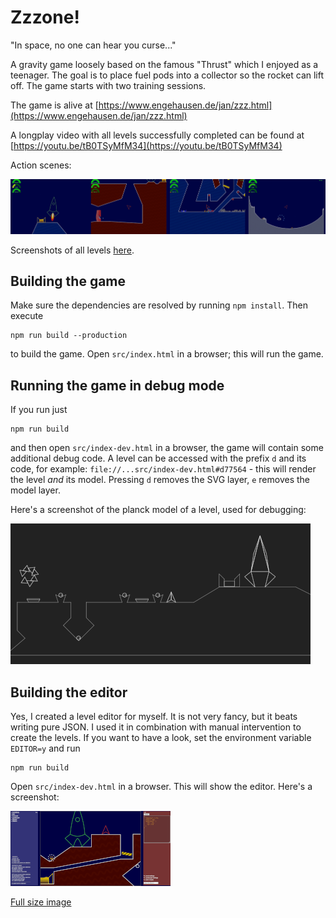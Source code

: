 # Zzzone!

"In space, no one can hear you curse..."

A gravity game loosely based on the famous "Thrust" which I enjoyed as a teenager.
The goal is to place fuel pods into a collector so the rocket can lift off. The
game starts with two training sessions.

The game is alive at [https://www.engehausen.de/jan/zzz.html](https://www.engehausen.de/jan/zzz.html)

A longplay video with all levels successfully completed can be found at [https://youtu.be/tB0TSyMfM34](https://youtu.be/tB0TSyMfM34)

Action scenes:

![debug screenshot](screenshots/action.png)

Screenshots of all levels [here](screenshots/levels.png).

## Building the game

Make sure the dependencies are resolved by running `npm install`.
Then execute

	npm run build --production

to build the game. Open `src/index.html` in a browser; this will run the game.

## Running the game in debug mode

If you run just

	npm run build

and then open `src/index-dev.html` in a browser, the game will contain some additional debug code.
A level can be accessed with the prefix `d` and its code, for example: `file://...src/index-dev.html#d77564` - this will render the level _and_ its model. Pressing `d` removes the SVG layer, `e` removes the model layer.

Here's a screenshot of the planck model of a level, used for debugging:

![debug screenshot](screenshots/model.png)

## Building the editor

Yes, I created a level editor for myself. It is not very fancy, but it beats writing pure JSON.
I used it in combination with manual intervention to create the levels.
If you want to have a look, set the environment variable `EDITOR=y` and run

	npm run build

Open `src/index-dev.html` in a browser. This will show the editor. Here's a screenshot:

![editor screenshot](screenshots/editor_sm.png)

[Full size image](screenshots/editor.png)
